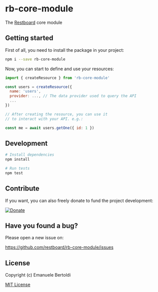 # rb-core-module

The [Restboard](https://restboard.github.io/) core module

## Getting started

First of all, you need to install the package in your project:

```bash
npm i --save rb-core-module
```

Now, you can start to define and use your resources:

```js
import { createResource } from 'rb-core-module'

const users = createResource({
  name: 'users',
  provider: ..., // The data provider used to query the API
  ...
})

// After creating the resource, you can use it
// to interact with your API. e.g.:

const me = await users.getOne({ id: 1 })
```

## Development

```bash
# Install dependencies
npm install

# Run tests
npm test
```

## Contribute

If you want, you can also freely donate to fund the project development:

[![Donate](https://www.paypalobjects.com/en_US/i/btn/btn_donate_SM.gif)](https://paypal.me/EBertoldi)

## Have you found a bug?

Please open a new issue on:

<https://github.com/restboard/rb-core-module/issues>

## License

Copyright (c) Emanuele Bertoldi

[MIT License](http://en.wikipedia.org/wiki/MIT_License)
